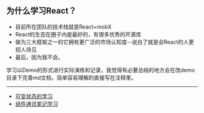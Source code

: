 ## 为什么学习React？
- 目前所在团队的技术栈就是React+mobX
- React的生态在圈子内是最好的，有很多优秀的开源库
- 做为三大框架之一的它拥有更广泛的市场认知度--说白了就是会React的人更招人待见
- 最后，因为我不会。

学习以Demo的形式进行实际演练和记录，我觉得有必要总结的地方会在改demo目录下完善md文档，简单容易理解的直接写在注释里。


---
- [可变状态的学习](httphttps://github.com/AspirinMrmi/Blogs/blob/master/react-demos/src/demo1/index.js)
- [组件通讯笔记学习](httphttps://github.com/AspirinMrmi/Blogs/blob/master/react-demos/src/demo3/%E7%BB%84%E4%BB%B6%E9%80%9A%E8%AE%AF%E5%AD%A6%E4%B9%A0%E7%AC%94%E8%AE%B0.md)